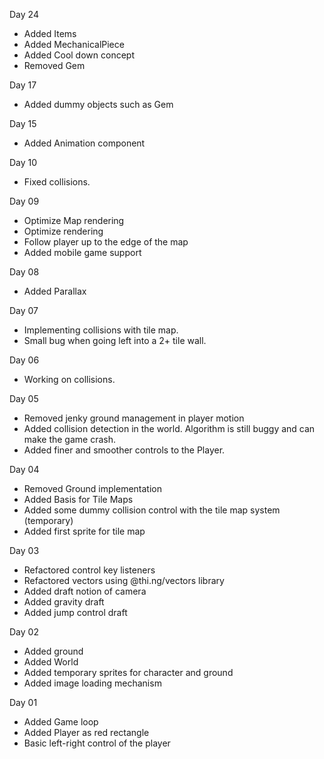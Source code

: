 Day 24
- Added Items
- Added MechanicalPiece
- Added Cool down concept
- Removed Gem

Day 17
- Added dummy objects such as Gem

Day 15
- Added Animation component

Day 10
- Fixed collisions.

Day 09
- Optimize Map rendering
- Optimize rendering
- Follow player up to the edge of the map
- Added mobile game support

Day 08
- Added Parallax

Day 07
- Implementing collisions with tile map.
- Small bug when going left into a 2+ tile wall.

Day 06
- Working on collisions.

Day 05
- Removed jenky ground management in player motion
- Added collision detection in the world. Algorithm is still buggy and can make the game crash.
- Added finer and smoother controls to the Player.

Day 04
- Removed Ground implementation
- Added Basis for Tile Maps
- Added some dummy collision control with the tile map system (temporary)
- Added first sprite for tile map

Day 03
- Refactored control key listeners
- Refactored vectors using @thi.ng/vectors library
- Added draft notion of camera
- Added gravity draft
- Added jump control draft

Day 02
- Added ground
- Added World
- Added temporary sprites for character and ground
- Added image loading mechanism

Day 01
- Added Game loop
- Added Player as red rectangle
- Basic left-right control of the player
